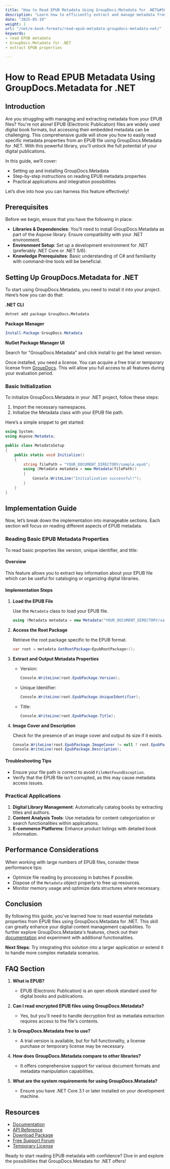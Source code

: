 ```yaml
---
title: "How to Read EPUB Metadata Using GroupDocs.Metadata for .NET&#58; A Comprehensive Guide"
description: "Learn how to efficiently extract and manage metadata from EPUB files using GroupDocs.Metadata for .NET. This guide offers step-by-step instructions for .NET developers."
date: "2025-05-19"
weight: 1
url: "/net/e-book-formats/read-epub-metadata-groupdocs-metadata-net/"
keywords:
- read EPUB metadata
- GroupDocs.Metadata for .NET
- extract EPUB properties

---
```



# How to Read EPUB Metadata Using GroupDocs.Metadata for .NET

## Introduction

Are you struggling with managing and extracting metadata from your EPUB files? You're not alone! EPUB (Electronic Publication) files are widely used digital book formats, but accessing their embedded metadata can be challenging. This comprehensive guide will show you how to easily read specific metadata properties from an EPUB file using GroupDocs.Metadata for .NET. With this powerful library, you'll unlock the full potential of your digital publications.

In this guide, we’ll cover:
- Setting up and installing GroupDocs.Metadata
- Step-by-step instructions on reading EPUB metadata properties
- Practical applications and integration possibilities

Let’s dive into how you can harness this feature effectively!

## Prerequisites

Before we begin, ensure that you have the following in place:

- **Libraries & Dependencies**: You'll need to install GroupDocs.Metadata as part of the Aspose library. Ensure compatibility with your .NET environment.
- **Environment Setup**: Set up a development environment for .NET (preferably .NET Core or .NET 5/6).
- **Knowledge Prerequisites**: Basic understanding of C# and familiarity with command-line tools will be beneficial.

## Setting Up GroupDocs.Metadata for .NET

To start using GroupDocs.Metadata, you need to install it into your project. Here’s how you can do that:

**.NET CLI**

```bash
dotnet add package GroupDocs.Metadata
```

**Package Manager**

```powershell
Install-Package GroupDocs.Metadata
```

**NuGet Package Manager UI**

Search for "GroupDocs.Metadata" and click install to get the latest version.

Once installed, you need a license. You can acquire a free trial or temporary license from [GroupDocs](https://purchase.groupdocs.com/temporary-license/). This will allow you full access to all features during your evaluation period.

### Basic Initialization

To initialize GroupDocs.Metadata in your .NET project, follow these steps:

1. Import the necessary namespaces.
2. Initialize the Metadata class with your EPUB file path.

Here’s a simple snippet to get started:

```csharp
using System;
using Aspose.Metadata;

public class MetadataSetup
{
    public static void Initialize()
    {
        string filePath = "YOUR_DOCUMENT_DIRECTORY/sample.epub";
        using (Metadata metadata = new Metadata(filePath))
        {
            Console.WriteLine("Initialization successful!");
        }
    }
}
```

## Implementation Guide

Now, let’s break down the implementation into manageable sections. Each section will focus on reading different aspects of EPUB metadata.

### Reading Basic EPUB Metadata Properties

To read basic properties like version, unique identifier, and title:

#### Overview

This feature allows you to extract key information about your EPUB file which can be useful for cataloging or organizing digital libraries.

#### Implementation Steps

1. **Load the EPUB File**
   
   Use the `Metadata` class to load your EPUB file.
   
   ```csharp
   using (Metadata metadata = new Metadata("YOUR_DOCUMENT_DIRECTORY/sample.epub"))
   ```

2. **Access the Root Package**
   
   Retrieve the root package specific to the EPUB format.
   
   ```csharp
   var root = metadata.GetRootPackage<EpubRootPackage>();
   ```

3. **Extract and Output Metadata Properties**
   
   - Version:
     
     ```csharp
     Console.WriteLine(root.EpubPackage.Version);
     ```
   
   - Unique Identifier:
     
     ```csharp
     Console.WriteLine(root.EpubPackage.UniqueIdentifier);
     ```
   
   - Title:
     
     ```csharp
     Console.WriteLine(root.EpubPackage.Title);
     ```

4. **Image Cover and Description**
   
   Check for the presence of an image cover and output its size if it exists.
   
   ```csharp
   Console.WriteLine(root.EpubPackage.ImageCover != null ? root.EpubPackage.ImageCover.Length : 0);
   Console.WriteLine(root.EpubPackage.Description);
   ```

#### Troubleshooting Tips

- Ensure your file path is correct to avoid `FileNotFoundException`.
- Verify that the EPUB file isn’t corrupted, as this may cause metadata access issues.

### Practical Applications

1. **Digital Library Management**: Automatically catalog books by extracting titles and authors.
2. **Content Analysis Tools**: Use metadata for content categorization or search functionalities within applications.
3. **E-commerce Platforms**: Enhance product listings with detailed book information.

## Performance Considerations

When working with large numbers of EPUB files, consider these performance tips:

- Optimize file reading by processing in batches if possible.
- Dispose of the `Metadata` object properly to free up resources.
- Monitor memory usage and optimize data structures where necessary.

## Conclusion

By following this guide, you've learned how to read essential metadata properties from EPUB files using GroupDocs.Metadata for .NET. This skill can greatly enhance your digital content management capabilities. To further explore GroupDocs.Metadata's features, check out their [documentation](https://docs.groupdocs.com/metadata/net/) and experiment with additional functionalities.

**Next Steps**: Try integrating this solution into a larger application or extend it to handle more complex metadata scenarios.

## FAQ Section

1. **What is EPUB?**
   - EPUB (Electronic Publication) is an open ebook standard used for digital books and publications.

2. **Can I read encrypted EPUB files using GroupDocs.Metadata?**
   - Yes, but you'll need to handle decryption first as metadata extraction requires access to the file's contents.

3. **Is GroupDocs.Metadata free to use?**
   - A trial version is available, but for full functionality, a license purchase or temporary license may be necessary.

4. **How does GroupDocs.Metadata compare to other libraries?**
   - It offers comprehensive support for various document formats and metadata manipulation capabilities.

5. **What are the system requirements for using GroupDocs.Metadata?**
   - Ensure you have .NET Core 3.1 or later installed on your development machine.

## Resources

- [Documentation](https://docs.groupdocs.com/metadata/net/)
- [API Reference](https://reference.groupdocs.com/metadata/net/)
- [Download Package](https://releases.groupdocs.com/metadata/net/)
- [Free Support Forum](https://forum.groupdocs.com/c/metadata/)
- [Temporary License](https://purchase.groupdocs.com/temporary-license/)

Ready to start reading EPUB metadata with confidence? Dive in and explore the possibilities that GroupDocs.Metadata for .NET offers!
